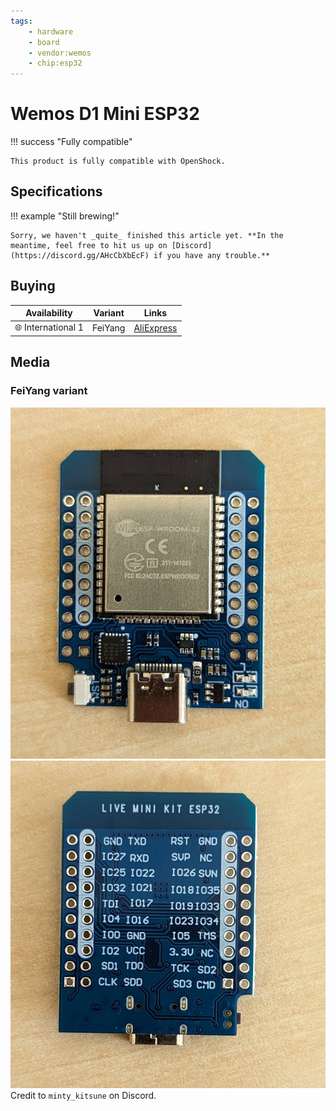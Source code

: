 ```yaml
---
tags:
    - hardware
    - board
    - vendor:wemos
    - chip:esp32
---
```


# Wemos D1 Mini ESP32

!!! success "Fully compatible"

    This product is fully compatible with OpenShock.

## Specifications

!!! example "Still brewing!"

    Sorry, we haven't _quite_ finished this article yet. **In the meantime, feel free to hit us up on [Discord](https://discord.gg/AHcCbXbEcF) if you have any trouble.**

## Buying

| Availability | Variant | Links |
|-|-|-|
| :globe_with_meridians: International 1 | FeiYang | [AliExpress](https://de.aliexpress.com/item/32858054775.html) |

## Media

### FeiYang variant
![Wemos D1 Mini ESP32 - Front](../../../static/boards/wemos-d1-mini-esp32/front.jpg)
![Wemos D1 Mini ESP32 - Back](../../../static/boards/wemos-d1-mini-esp32/back.jpg)
Credit to `minty_kitsune` on Discord.
